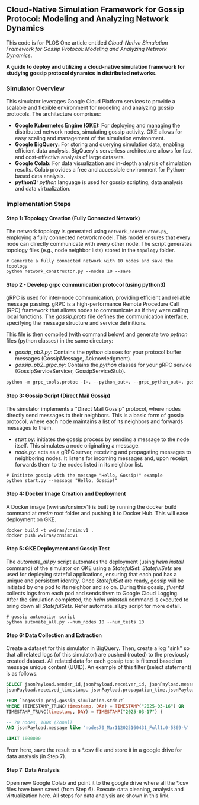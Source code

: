 ## Cloud-Native Simulation Framework for Gossip Protocol: Modeling and Analyzing Network Dynamics
This code is for PLOS One article entitled *Cloud-Native Simulation Framework for Gossip Protocol: Modeling
and Analyzing Network Dynamics*.

**A guide to deploy and utilizing a cloud-native simulation framework for studying gossip protocol 
dynamics in distributed networks.**

### Simulator Overview
This simulator leverages Google Cloud Platform services to provide a scalable and flexible environment for 
modeling and analyzing gossip protocols. The architecture comprises:

* **Google Kubernetes Engine (GKE):** For deploying and managing the distributed network nodes, simulating 
gossip activity. GKE allows for easy scaling and management of the simulation environment.
* **Google BigQuery:** For storing and querying simulation data, enabling efficient data analysis. BigQuery's 
serverless architecture allows for fast and cost-effective analysis of large datasets.
* **Google Colab:** For data visualization and in-depth analysis of simulation results. Colab provides a 
free and accessible environment for Python-based data analysis.
* **python3:** *python* language is used for gossip scripting, data analysis and data virtualization.  

### Implementation Steps

#### Step 1: Topology Creation (Fully Connected Network)

The network topology is generated using `network_constructor.py`, employing a fully connected network model. This model 
ensures that every node can directly communicate with every other node. The script generates topology files
(e.g., node neighbor lists) stored in the `topology` folder.

```shell
# Generate a fully connected network with 10 nodes and save the topology
python network_constructor.py --nodes 10 --save
```
#### Step 2 - Develop grpc communication protocol (using python3)
gRPC is used for inter-node communication, providing efficient and reliable message passing. gRPC is a
high-performance Remote Procedure Call (RPC) framework that allows nodes to communicate as if they 
were calling local functions. The *gossip.proto* file defines the communication interface, specifying 
the message structure and service definitions. 

This file is then compiled (with command below) and generate two *python* files (python classes) in the same directory:
* *gossip_pb2.py*: Contains the *python* classes for your protocol buffer messages (GossipMessage, Acknowledgment).
* *gossip_pb2_grpc.py*: Contains the *python* classes for your gRPC service (GossipServiceServicer, GossipServiceStub).
```python
python -m grpc_tools.protoc -I=. --python_out=. --grpc_python_out=. gossip.proto
```

#### Step 3: Gossip Script (Direct Mail Gossip)
The simulator implements a "Direct Mail Gossip" protocol, where nodes directly send messages 
to their neighbors. This is a basic form of gossip protocol, where each node maintains a list of 
its neighbors and forwards messages to them.

- *start.py*: initiates the gossip process by sending a message to the node itself. This simulates a 
node originating a message.
- *node.py*: acts as a gRPC server, receiving and propagating messages to neighboring nodes. It 
listens for incoming messages and, upon receipt, forwards them to the nodes listed in its 
neighbor list.
```shell
# Initiate gossip with the message "Hello, Gossip!" example
python start.py --message "Hello, Gossip!"
```

#### Step 4: Docker Image Creation and Deployment
A Docker image (wwiras/cnsim:v1) is built by running the docker build command at *cnsim* root 
folder and pushing it to Docker Hub. This will ease deployment on GKE.
```
docker build -t wwiras/cnsim:v1 .
docker push wwiras/cnsim:v1
```
#### Step 5: GKE Deployment and Gossip Test
The *automate_all.py* script automates the deployment (using *helm install* command) of 
the simulator on GKE using a *StatefulSet*. *StatefulSets* are used for deploying stateful 
applications, ensuring that each pod has a unique and persistent identity. Once *StatefulSet* 
are ready, gossip will be initiated by one pod to its neighbor and so on. During this gossip, 
*fluentd* collects logs from each pod and sends them to Google Cloud Logging.  
After the simulation completed, the *helm uninstall* command is executed to bring down all 
*StatefulSets*. Refer automate_all.py script for more detail.
```shell
# gossip automation script
python automate_all.py --num_nodes 10 --num_tests 10
```

#### Step 6: Data Collection and Extraction
Create a dataset for this simulator in BigQuery. Then, create a log "sink" so that all related logs (of this simulator)
are pushed (routed) to the previously created dataset. All related data for each gossip test is filtered based on message 
unique content (UUID). An example of this filter (select statement) is as follows.
```SQL
SELECT jsonPayload.sender_id,jsonPayload.receiver_id, jsonPayload.message, jsonPayload.event_type,
jsonPayload.received_timestamp, jsonPayload.propagation_time,jsonPayload.detail

FROM `bcgossip-proj.gossip_simulation.stdout` 
WHERE (TIMESTAMP_TRUNC(timestamp, DAY) = TIMESTAMP("2025-03-16") OR 
TIMESTAMP_TRUNC(timestamp, DAY) = TIMESTAMP("2025-03-17") )

-- 70 nodes, 100X (Zonal)
AND jsonPayload.message like 'nodes70_Mar112025160431_Full1.0-5869-%'

LIMIT 1000000
```
From here, save the result to a *.csv file and store it in a google drive for data analysis (in Step 7).

#### Step 7: Data Analysis
Open new Google Colab and point it to the google drive where all the *.csv files have been saved (from Step 6). Execute
data cleaning, analysis and virtualization here. All steps for data analysis are shown in this link.

